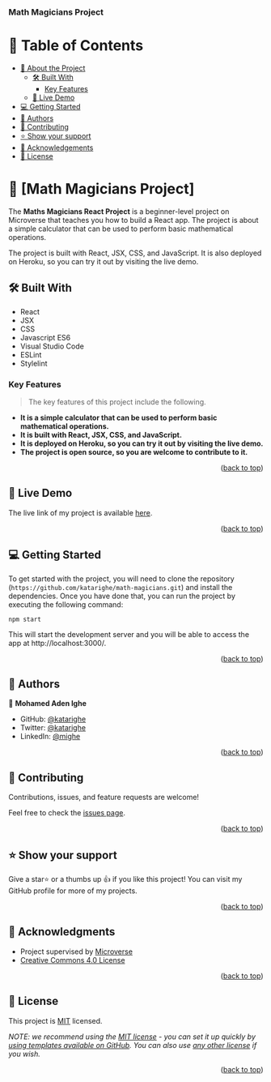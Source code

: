 <a name="readme-top"></a>

<h3><b>Math Magicians Project</b></h3>

</div>

<!-- TABLE OF CONTENTS -->

# 📗 Table of Contents

- [📖 About the Project](#about-project)
  - [🛠 Built With](#built-with)
    - [Key Features](#key-features)
  - [🚀 Live Demo](#live-demo)
- [💻 Getting Started](#getting-started)
- [👥 Authors](#authors)
- [🤝 Contributing](#contributing)
- [⭐️ Show your support](#support)
- [🙏 Acknowledgements](#acknowledgements)
- [📝 License](#license)

<!-- PROJECT DESCRIPTION -->

# 📖 [Math Magicians Project] <a name="about-project"></a>

The **Maths Magicians React Project** is a beginner-level project on Microverse that teaches you how to build a React app. The project is about a simple calculator that can be used to perform basic mathematical operations.

The project is built with React, JSX, CSS, and JavaScript. It is also deployed on Heroku, so you can try it out by visiting the live demo.

## 🛠 Built With <a name="built-with"></a>
* React
* JSX
* CSS
* Javascript ES6
* Visual Studio Code
* ESLint
* Stylelint

<!-- Features -->

### Key Features <a name="key-features"></a>

> The key features of this project include the following. 

- **It is a simple calculator that can be used to perform basic mathematical operations.**
- **It is built with React, JSX, CSS, and JavaScript.**
- **It is deployed on Heroku, so you can try it out by visiting the live demo.**
- **The project is open source, so you are welcome to contribute to it.**

<p align="right">(<a href="#readme-top">back to top</a>)</p>

<!-- LIVE DEMO -->

## 🚀 Live Demo <a name="live-demo"></a>

The live link of my project is available [here](https://google.com).

<p align="right">(<a href="#readme-top">back to top</a>)</p>

<!-- GETTING STARTED -->

## 💻 Getting Started <a name="getting-started"></a>

To get started with the project, you will need to clone the repository (`https://github.com/katarighe/math-magicians.git`) and install the dependencies. Once you have done that, you can run the project by executing the following command:

`npm start`

This will start the development server and you will be able to access the app at http://localhost:3000/.

<p align="right">(<a href="#readme-top">back to top</a>)</p>

<!-- AUTHORS -->

## 👥 Authors <a name="authors"></a>

👤 **Mohamed Aden Ighe**

- GitHub: [@katarighe](https://github.com/katarighe)
- Twitter: [@katarighe](https://twitter.com/katarighe)
- LinkedIn: [@mighe](https://linkedin.com/in/mighe)

<p align="right">(<a href="#readme-top">back to top</a>)</p>

<!-- CONTRIBUTING -->

## 🤝 Contributing <a name="contributing"></a>

Contributions, issues, and feature requests are welcome!

Feel free to check the [issues page](../../issues/).

<p align="right">(<a href="#readme-top">back to top</a>)</p>

<!-- SUPPORT -->

## ⭐️ Show your support <a name="support"></a>

Give a star⭐️ or a thumbs up 👍 if you like this project! You can visit my GitHub profile for more of my projects. 

<p align="right">(<a href="#readme-top">back to top</a>)</p>

<!-- ACKNOWLEDGEMENTS -->

## 🙏 Acknowledgments <a name="acknowledgements"></a>

- Project supervised by [Microverse](https//www.microverse.org/) 
- [Creative Commons 4.0 License](https://creativecommons.org/licenses/by-nc/4.0/)

<p align="right">(<a href="#readme-top">back to top</a>)</p>

<!-- LICENSE -->

## 📝 License <a name="license"></a>

This project is [MIT](./LICENSE) licensed.

_NOTE: we recommend using the [MIT license](https://choosealicense.com/licenses/mit/) - you can set it up quickly by [using templates available on GitHub](https://docs.github.com/en/communities/setting-up-your-project-for-healthy-contributions/adding-a-license-to-a-repository). You can also use [any other license](https://choosealicense.com/licenses/) if you wish._

<p align="right">(<a href="#readme-top">back to top</a>)</p>